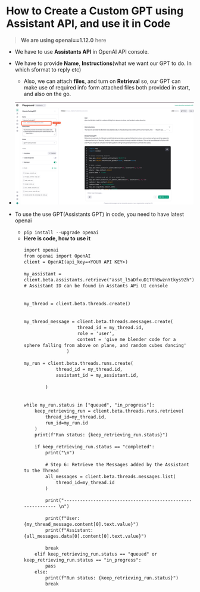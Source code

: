 
# How to Create a Custom GPT using Assistant API, and use it in Code

> **We are using openai==1.12.0** here

- We have to use **Assistants API** in OpenAI API console.
- We have to provide **Name**, **Instructions**(what we want our GPT to do. In which sformat to reply etc)
    - Also, we can attach **files**, and turn on **Retrieval** so, our GPT can make use of required info form attached files both provided in start, and also on the go.

- ![screenshot of Assistants API](image.png)

- To use the use GPT(Assistants GPT) in code, you need to have latest openai
    - `pip install --upgrade openai`
    - **Here is code, how to use it**
        ```
        import openai
        from openai import OpenAI
        client = OpenAI(api_key=<YOUR API KEY>)

        my_assistant = client.beta.assistants.retrieve("asst_l5aDfxuD1TthBwznYtkys9Zh")  # Assistant ID can be found in Asstants APi UI console


        my_thread = client.beta.threads.create()


        my_thread_message = client.beta.threads.messages.create(
                            thread_id = my_thread.id,
                            role = 'user',
                            content = 'give me blender code for a sphere falling from above on plane, and random cubes dancing'
                        )

        my_run = client.beta.threads.runs.create(
                    thread_id = my_thread.id,
                    assistant_id = my_assistant.id,
                    
                )

        
        while my_run.status in ["queued", "in_progress"]:
            keep_retrieving_run = client.beta.threads.runs.retrieve(
                thread_id=my_thread.id,
                run_id=my_run.id
            )
            print(f"Run status: {keep_retrieving_run.status}")

            if keep_retrieving_run.status == "completed":
                print("\n")

                # Step 6: Retrieve the Messages added by the Assistant to the Thread
                all_messages = client.beta.threads.messages.list(
                    thread_id=my_thread.id
                )

                print("------------------------------------------------------------ \n")

                print(f"User: {my_thread_message.content[0].text.value}")
                print(f"Assistant: {all_messages.data[0].content[0].text.value}")

                break
            elif keep_retrieving_run.status == "queued" or keep_retrieving_run.status == "in_progress":
                pass
            else:
                print(f"Run status: {keep_retrieving_run.status}")
                break
        ```
